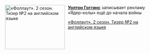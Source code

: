 <!--2025-05-15 08:00:38-->
<div class="yb">
  <div class="rss kino_kino"><a href="https://www.kino-teatr.ru/video/49560/" title="«Фоллаут». 2 сезон. Тизер №2 на английском языке"><img src="https://www.kino-teatr.ru/video/0/6/49560/poster.jpg" width="196" height="147" align="left" hspace="5" style="margin: 0px 10px 0px 5px" alt="«Фоллаут». 2 сезон. Тизер №2 на английском языке"/></a><a href=https://www.kino-teatr.ru/kino/acter/m/hollywood/58384/bio/ target=_blank><strong>Уолтон Гоггинс</strong></a> записывает рекламу «Ядер-колы» ещё до начала войны <p class="titl"><a href="https://www.kino-teatr.ru/video/49560/">«Фоллаут». 2 сезон. Тизер №2 на английском языке</a></p></div>
</div>
